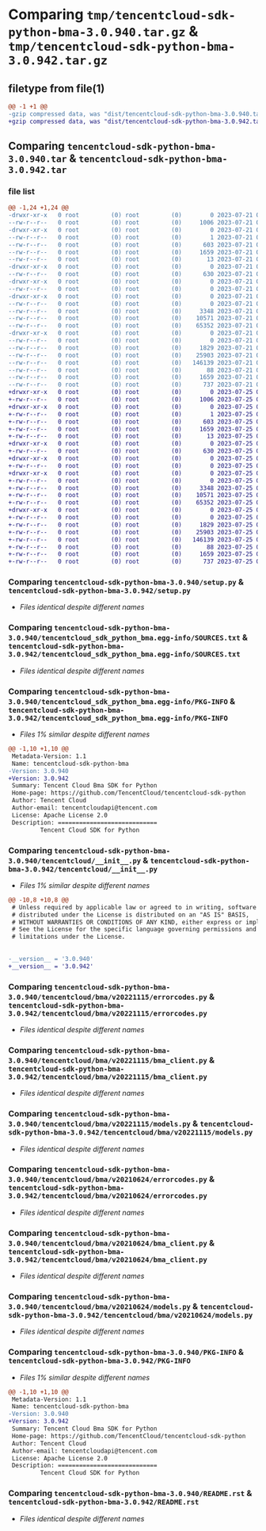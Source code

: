 # Comparing `tmp/tencentcloud-sdk-python-bma-3.0.940.tar.gz` & `tmp/tencentcloud-sdk-python-bma-3.0.942.tar.gz`

## filetype from file(1)

```diff
@@ -1 +1 @@
-gzip compressed data, was "dist/tencentcloud-sdk-python-bma-3.0.940.tar", last modified: Fri Jul 21 00:23:11 2023, max compression
+gzip compressed data, was "dist/tencentcloud-sdk-python-bma-3.0.942.tar", last modified: Tue Jul 25 04:11:58 2023, max compression
```

## Comparing `tencentcloud-sdk-python-bma-3.0.940.tar` & `tencentcloud-sdk-python-bma-3.0.942.tar`

### file list

```diff
@@ -1,24 +1,24 @@
-drwxr-xr-x   0 root         (0) root         (0)        0 2023-07-21 00:23:11.000000 tencentcloud-sdk-python-bma-3.0.940/
--rw-r--r--   0 root         (0) root         (0)     1006 2023-07-21 00:23:11.000000 tencentcloud-sdk-python-bma-3.0.940/setup.py
-drwxr-xr-x   0 root         (0) root         (0)        0 2023-07-21 00:23:11.000000 tencentcloud-sdk-python-bma-3.0.940/tencentcloud_sdk_python_bma.egg-info/
--rw-r--r--   0 root         (0) root         (0)        1 2023-07-21 00:23:11.000000 tencentcloud-sdk-python-bma-3.0.940/tencentcloud_sdk_python_bma.egg-info/dependency_links.txt
--rw-r--r--   0 root         (0) root         (0)      603 2023-07-21 00:23:11.000000 tencentcloud-sdk-python-bma-3.0.940/tencentcloud_sdk_python_bma.egg-info/SOURCES.txt
--rw-r--r--   0 root         (0) root         (0)     1659 2023-07-21 00:23:11.000000 tencentcloud-sdk-python-bma-3.0.940/tencentcloud_sdk_python_bma.egg-info/PKG-INFO
--rw-r--r--   0 root         (0) root         (0)       13 2023-07-21 00:23:11.000000 tencentcloud-sdk-python-bma-3.0.940/tencentcloud_sdk_python_bma.egg-info/top_level.txt
-drwxr-xr-x   0 root         (0) root         (0)        0 2023-07-21 00:23:11.000000 tencentcloud-sdk-python-bma-3.0.940/tencentcloud/
--rw-r--r--   0 root         (0) root         (0)      630 2023-07-21 00:23:11.000000 tencentcloud-sdk-python-bma-3.0.940/tencentcloud/__init__.py
-drwxr-xr-x   0 root         (0) root         (0)        0 2023-07-21 00:23:11.000000 tencentcloud-sdk-python-bma-3.0.940/tencentcloud/bma/
--rw-r--r--   0 root         (0) root         (0)        0 2023-07-21 00:23:11.000000 tencentcloud-sdk-python-bma-3.0.940/tencentcloud/bma/__init__.py
-drwxr-xr-x   0 root         (0) root         (0)        0 2023-07-21 00:23:11.000000 tencentcloud-sdk-python-bma-3.0.940/tencentcloud/bma/v20221115/
--rw-r--r--   0 root         (0) root         (0)        0 2023-07-21 00:23:11.000000 tencentcloud-sdk-python-bma-3.0.940/tencentcloud/bma/v20221115/__init__.py
--rw-r--r--   0 root         (0) root         (0)     3348 2023-07-21 00:23:11.000000 tencentcloud-sdk-python-bma-3.0.940/tencentcloud/bma/v20221115/errorcodes.py
--rw-r--r--   0 root         (0) root         (0)    10571 2023-07-21 00:23:11.000000 tencentcloud-sdk-python-bma-3.0.940/tencentcloud/bma/v20221115/bma_client.py
--rw-r--r--   0 root         (0) root         (0)    65352 2023-07-21 00:23:11.000000 tencentcloud-sdk-python-bma-3.0.940/tencentcloud/bma/v20221115/models.py
-drwxr-xr-x   0 root         (0) root         (0)        0 2023-07-21 00:23:11.000000 tencentcloud-sdk-python-bma-3.0.940/tencentcloud/bma/v20210624/
--rw-r--r--   0 root         (0) root         (0)        0 2023-07-21 00:23:11.000000 tencentcloud-sdk-python-bma-3.0.940/tencentcloud/bma/v20210624/__init__.py
--rw-r--r--   0 root         (0) root         (0)     1829 2023-07-21 00:23:11.000000 tencentcloud-sdk-python-bma-3.0.940/tencentcloud/bma/v20210624/errorcodes.py
--rw-r--r--   0 root         (0) root         (0)    25903 2023-07-21 00:23:11.000000 tencentcloud-sdk-python-bma-3.0.940/tencentcloud/bma/v20210624/bma_client.py
--rw-r--r--   0 root         (0) root         (0)   146139 2023-07-21 00:23:11.000000 tencentcloud-sdk-python-bma-3.0.940/tencentcloud/bma/v20210624/models.py
--rw-r--r--   0 root         (0) root         (0)       88 2023-07-21 00:23:11.000000 tencentcloud-sdk-python-bma-3.0.940/setup.cfg
--rw-r--r--   0 root         (0) root         (0)     1659 2023-07-21 00:23:11.000000 tencentcloud-sdk-python-bma-3.0.940/PKG-INFO
--rw-r--r--   0 root         (0) root         (0)      737 2023-07-21 00:23:11.000000 tencentcloud-sdk-python-bma-3.0.940/README.rst
+drwxr-xr-x   0 root         (0) root         (0)        0 2023-07-25 04:11:58.000000 tencentcloud-sdk-python-bma-3.0.942/
+-rw-r--r--   0 root         (0) root         (0)     1006 2023-07-25 04:11:58.000000 tencentcloud-sdk-python-bma-3.0.942/setup.py
+drwxr-xr-x   0 root         (0) root         (0)        0 2023-07-25 04:11:58.000000 tencentcloud-sdk-python-bma-3.0.942/tencentcloud_sdk_python_bma.egg-info/
+-rw-r--r--   0 root         (0) root         (0)        1 2023-07-25 04:11:58.000000 tencentcloud-sdk-python-bma-3.0.942/tencentcloud_sdk_python_bma.egg-info/dependency_links.txt
+-rw-r--r--   0 root         (0) root         (0)      603 2023-07-25 04:11:58.000000 tencentcloud-sdk-python-bma-3.0.942/tencentcloud_sdk_python_bma.egg-info/SOURCES.txt
+-rw-r--r--   0 root         (0) root         (0)     1659 2023-07-25 04:11:58.000000 tencentcloud-sdk-python-bma-3.0.942/tencentcloud_sdk_python_bma.egg-info/PKG-INFO
+-rw-r--r--   0 root         (0) root         (0)       13 2023-07-25 04:11:58.000000 tencentcloud-sdk-python-bma-3.0.942/tencentcloud_sdk_python_bma.egg-info/top_level.txt
+drwxr-xr-x   0 root         (0) root         (0)        0 2023-07-25 04:11:58.000000 tencentcloud-sdk-python-bma-3.0.942/tencentcloud/
+-rw-r--r--   0 root         (0) root         (0)      630 2023-07-25 04:11:58.000000 tencentcloud-sdk-python-bma-3.0.942/tencentcloud/__init__.py
+drwxr-xr-x   0 root         (0) root         (0)        0 2023-07-25 04:11:58.000000 tencentcloud-sdk-python-bma-3.0.942/tencentcloud/bma/
+-rw-r--r--   0 root         (0) root         (0)        0 2023-07-25 04:11:58.000000 tencentcloud-sdk-python-bma-3.0.942/tencentcloud/bma/__init__.py
+drwxr-xr-x   0 root         (0) root         (0)        0 2023-07-25 04:11:58.000000 tencentcloud-sdk-python-bma-3.0.942/tencentcloud/bma/v20221115/
+-rw-r--r--   0 root         (0) root         (0)        0 2023-07-25 04:11:58.000000 tencentcloud-sdk-python-bma-3.0.942/tencentcloud/bma/v20221115/__init__.py
+-rw-r--r--   0 root         (0) root         (0)     3348 2023-07-25 04:11:58.000000 tencentcloud-sdk-python-bma-3.0.942/tencentcloud/bma/v20221115/errorcodes.py
+-rw-r--r--   0 root         (0) root         (0)    10571 2023-07-25 04:11:58.000000 tencentcloud-sdk-python-bma-3.0.942/tencentcloud/bma/v20221115/bma_client.py
+-rw-r--r--   0 root         (0) root         (0)    65352 2023-07-25 04:11:58.000000 tencentcloud-sdk-python-bma-3.0.942/tencentcloud/bma/v20221115/models.py
+drwxr-xr-x   0 root         (0) root         (0)        0 2023-07-25 04:11:58.000000 tencentcloud-sdk-python-bma-3.0.942/tencentcloud/bma/v20210624/
+-rw-r--r--   0 root         (0) root         (0)        0 2023-07-25 04:11:58.000000 tencentcloud-sdk-python-bma-3.0.942/tencentcloud/bma/v20210624/__init__.py
+-rw-r--r--   0 root         (0) root         (0)     1829 2023-07-25 04:11:58.000000 tencentcloud-sdk-python-bma-3.0.942/tencentcloud/bma/v20210624/errorcodes.py
+-rw-r--r--   0 root         (0) root         (0)    25903 2023-07-25 04:11:58.000000 tencentcloud-sdk-python-bma-3.0.942/tencentcloud/bma/v20210624/bma_client.py
+-rw-r--r--   0 root         (0) root         (0)   146139 2023-07-25 04:11:58.000000 tencentcloud-sdk-python-bma-3.0.942/tencentcloud/bma/v20210624/models.py
+-rw-r--r--   0 root         (0) root         (0)       88 2023-07-25 04:11:58.000000 tencentcloud-sdk-python-bma-3.0.942/setup.cfg
+-rw-r--r--   0 root         (0) root         (0)     1659 2023-07-25 04:11:58.000000 tencentcloud-sdk-python-bma-3.0.942/PKG-INFO
+-rw-r--r--   0 root         (0) root         (0)      737 2023-07-25 04:11:58.000000 tencentcloud-sdk-python-bma-3.0.942/README.rst
```

### Comparing `tencentcloud-sdk-python-bma-3.0.940/setup.py` & `tencentcloud-sdk-python-bma-3.0.942/setup.py`

 * *Files identical despite different names*

### Comparing `tencentcloud-sdk-python-bma-3.0.940/tencentcloud_sdk_python_bma.egg-info/SOURCES.txt` & `tencentcloud-sdk-python-bma-3.0.942/tencentcloud_sdk_python_bma.egg-info/SOURCES.txt`

 * *Files identical despite different names*

### Comparing `tencentcloud-sdk-python-bma-3.0.940/tencentcloud_sdk_python_bma.egg-info/PKG-INFO` & `tencentcloud-sdk-python-bma-3.0.942/tencentcloud_sdk_python_bma.egg-info/PKG-INFO`

 * *Files 1% similar despite different names*

```diff
@@ -1,10 +1,10 @@
 Metadata-Version: 1.1
 Name: tencentcloud-sdk-python-bma
-Version: 3.0.940
+Version: 3.0.942
 Summary: Tencent Cloud Bma SDK for Python
 Home-page: https://github.com/TencentCloud/tencentcloud-sdk-python
 Author: Tencent Cloud
 Author-email: tencentcloudapi@tencent.com
 License: Apache License 2.0
 Description: ============================
         Tencent Cloud SDK for Python
```

### Comparing `tencentcloud-sdk-python-bma-3.0.940/tencentcloud/__init__.py` & `tencentcloud-sdk-python-bma-3.0.942/tencentcloud/__init__.py`

 * *Files 1% similar despite different names*

```diff
@@ -10,8 +10,8 @@
 # Unless required by applicable law or agreed to in writing, software
 # distributed under the License is distributed on an "AS IS" BASIS,
 # WITHOUT WARRANTIES OR CONDITIONS OF ANY KIND, either express or implied.
 # See the License for the specific language governing permissions and
 # limitations under the License.
 
 
-__version__ = '3.0.940'
+__version__ = '3.0.942'
```

### Comparing `tencentcloud-sdk-python-bma-3.0.940/tencentcloud/bma/v20221115/errorcodes.py` & `tencentcloud-sdk-python-bma-3.0.942/tencentcloud/bma/v20221115/errorcodes.py`

 * *Files identical despite different names*

### Comparing `tencentcloud-sdk-python-bma-3.0.940/tencentcloud/bma/v20221115/bma_client.py` & `tencentcloud-sdk-python-bma-3.0.942/tencentcloud/bma/v20221115/bma_client.py`

 * *Files identical despite different names*

### Comparing `tencentcloud-sdk-python-bma-3.0.940/tencentcloud/bma/v20221115/models.py` & `tencentcloud-sdk-python-bma-3.0.942/tencentcloud/bma/v20221115/models.py`

 * *Files identical despite different names*

### Comparing `tencentcloud-sdk-python-bma-3.0.940/tencentcloud/bma/v20210624/errorcodes.py` & `tencentcloud-sdk-python-bma-3.0.942/tencentcloud/bma/v20210624/errorcodes.py`

 * *Files identical despite different names*

### Comparing `tencentcloud-sdk-python-bma-3.0.940/tencentcloud/bma/v20210624/bma_client.py` & `tencentcloud-sdk-python-bma-3.0.942/tencentcloud/bma/v20210624/bma_client.py`

 * *Files identical despite different names*

### Comparing `tencentcloud-sdk-python-bma-3.0.940/tencentcloud/bma/v20210624/models.py` & `tencentcloud-sdk-python-bma-3.0.942/tencentcloud/bma/v20210624/models.py`

 * *Files identical despite different names*

### Comparing `tencentcloud-sdk-python-bma-3.0.940/PKG-INFO` & `tencentcloud-sdk-python-bma-3.0.942/PKG-INFO`

 * *Files 1% similar despite different names*

```diff
@@ -1,10 +1,10 @@
 Metadata-Version: 1.1
 Name: tencentcloud-sdk-python-bma
-Version: 3.0.940
+Version: 3.0.942
 Summary: Tencent Cloud Bma SDK for Python
 Home-page: https://github.com/TencentCloud/tencentcloud-sdk-python
 Author: Tencent Cloud
 Author-email: tencentcloudapi@tencent.com
 License: Apache License 2.0
 Description: ============================
         Tencent Cloud SDK for Python
```

### Comparing `tencentcloud-sdk-python-bma-3.0.940/README.rst` & `tencentcloud-sdk-python-bma-3.0.942/README.rst`

 * *Files identical despite different names*

